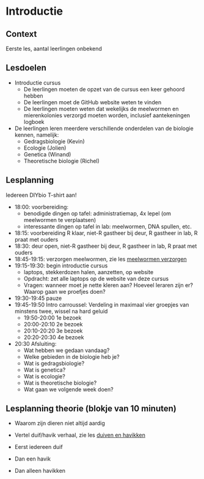 # Introductie

## Context

Eerste les, aantal leerlingen onbekend

## Lesdoelen

 * Introductie cursus
   * De leerlingen moeten de opzet van de cursus een keer gehoord hebben
   * De leerlingen moet de GitHub website weten te vinden
   * De leerlingen moeten weten dat wekelijks de meelwormen en mierenkolonies verzorgd moeten worden, inclusief aantekeningen logboek
 * De leerlingen leren meerdere verschillende onderdelen van de biologie kennen, namelijk:
   * Gedragsbiologie (Kevin)
   * Ecologie (Jolien)
   * Genetica (Winand)
   * Theoretische biologie (Richel)

## Lesplanning

Iedereen DIYbio T-shirt aan!

 * 18:00: voorbereiding: 
   * benodigde dingen op tafel: administratiemap, 4x lepel (om meelwormen te verplaatsen)
   * interessante dingen op tafel in lab: meelwormen, DNA spullen, etc.
 * 18:15: voorbereiding R klaar, niet-R gastheer bij deur, R gastheer in lab, R praat met ouders
 * 18:30: deur open, niet-R gastheer bij deur, R gastheer in lab, R praat met ouders
 * 18:45-19:15: verzorgen meelwormen, zie les [meelwormen verzorgen](../../Lessen/Meelwormen_verzorgen/README.md)
 * 19:15-19:30: begin introductie cursus
   * laptops, stekkerdozen halen, aanzetten, op website
   * Opdracht: zet alle laptops op de website van deze cursus
   * Vragen: wanneer moet je nette kleren aan? Hoeveel leraren zijn er? Waarop gaan we proefjes doen?
 * 19:30-19:45 pauze 
 * 19:45-19:50 Intro carroussel: Verdeling in maximaal vier groepjes van minstens twee, wissel na hard geluid
   * 19:50-20:00 1e bezoek
   * 20:00-20:10 2e bezoek
   * 20:10-20:20 3e bezoek
   * 20:20-20:30 4e bezoek
 * 20:30 Afsluiting:
   * Wat hebben we gedaan vandaag?
   * Welke gebieden in de biologie heb je?
   * Wat is gedragsbiologie?
   * Wat is genetica?
   * Wat is ecologie?
   * Wat is theoretische biologie?
   * Wat gaan we volgende week doen?

## Lesplanning theorie (blokje van 10 minuten)

 * Waarom zijn dieren niet altijd aardig
 * Vertel duif/havik verhaal, zie les [duiven en havikken](../../Lessen/Duiven_en_havikken/README.md)

 * Eerst iedereen duif
 * Dan een havik
 * Dan alleen havikken
